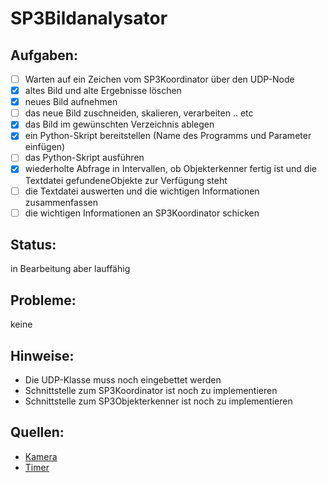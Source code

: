 # SP3Bildanalysator

## Aufgaben:
- [ ] Warten auf ein Zeichen vom SP3Koordinator über den UDP-Node
- [x] altes Bild und alte Ergebnisse löschen
- [x] neues Bild aufnehmen
- [ ] das neue Bild zuschneiden, skalieren, verarbeiten .. etc
- [x] das Bild im gewünschten Verzeichnis ablegen
- [x] ein Python-Skript bereitstellen (Name des Programms und Parameter einfügen)
- [ ] das Python-Skript ausführen
- [x] wiederholte Abfrage in Intervallen, ob Objekterkenner fertig ist und die Textdatei gefundeneObjekte zur Verfügung steht
- [ ] die Textdatei auswerten und die wichtigen Informationen zusammenfassen
- [ ] die wichtigen Informationen an SP3Koordinator schicken

## Status:
in Bearbeitung aber lauffähig

## Probleme:
keine

## Hinweise:
- Die UDP-Klasse muss noch eingebettet werden
- Schnittstelle zum SP3Koordinator ist noch zu implementieren
- Schnittstelle zum SP3Objekterkenner ist noch zu implementieren

## Quellen:
- [Kamera](https://www.opencv-srf.com/2010/09/object-detection-using-color-seperation.html)
- [Timer](https://stackoverflow.com/questions/4184468/sleep-for-milliseconds)
